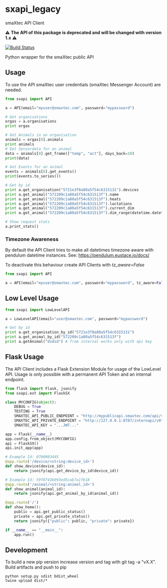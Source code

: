 # sxapi_legacy

smaXtec API Client

:warning: **The API of this package is deprecated and will be changed with version 1.x** :warning:

[![Build Status](https://travis-ci.org/wuttem/sxapi.svg?branch=develop)](https://travis-ci.org/wuttem/sxapi)

Python wrapper for the smaXtec public API

## Usage

To use the API smaXtec user credentials (smaXtec Messenger Account) are needed.

```python
from sxapi import API

a = API(email="myuser@smaxtec.com", password="mypassword")

# Get organisations
orgas = a.organisations
print orgas

# Get Animals in an organisation
animals = orgas[0].animals
print animals
# Get Sensordata for an animal
data = animals[0].get_frame(["temp", "act"], days_back=10)
print(data)

# Get Events for an animal
events = animals[0].get_events()
print(events.to_series())

# Get by id
print a.get_organisation("5721e3f8a80a5f54c6315131").devices
print a.get_animal("572209c1a80a5f54c631513f").name
print a.get_animal("572209c1a80a5f54c631513f").heats
print a.get_animal("572209c1a80a5f54c631513f").lactations
print a.get_animal("572209c1a80a5f54c631513f").current_dim
print a.get_animal("572209c1a80a5f54c631513f").dim_range(datetime.datetime(2018,1,1), datetime.datetime.now(), interval=12*60*60)

# Show request stats
a.print_stats()
```

### Timezone Awareness

By default the API Client tries to make all datetimes timezone aware with pendulum datetime instances.
See: https://pendulum.eustace.io/docs/

To deactivate this behaviour create API Clients with _tz_aware=False_

```python
from sxapi import API

a = API(email="myuser@smaxtec.com", password="mypassword", tz_aware=False)
```

## Low Level Usage

```python
from sxapi import LowLevelAPI

a = LowLevelAPI(email="user@smaxtec.com", password="mypassword")

# Get by id
print a.get_organisation_by_id("5721e3f8a80a5f54c6315131")
print a.get_animal_by_id("572209c1a80a5f54c631513f")
print a.getAnimal("dsdsd") # from internal works only with api key
```

## Flask Usage

The API Client includes a Flask Extension Module for usage of the LowLevel API.
Usage is only possible with a permanent API Token and an internal endpoint.

```python
from flask import Flask, jsonify
from sxapi.ext import FlaskSX

class MYCONFIG(object):
    DEBUG = True
    TESTING = True
    SMAXTEC_API_PUBLIC_ENDPOINT = "http://mypublicapi.smaxtec.com/api/v1"
    SMAXTEC_API_PRIVATE_ENDPOINT = "http://127.0.0.1:8787/internapi/v0"
    SMAXTEC_API_KEY = "...JWT..."

app = Flask(__name__)
app.config.from_object(MYCONFIG)
api = FlaskSX()
api.init_app(app)

# Example Id: 0700003445
@app.route('/device/<string:device_id>')
def show_device(device_id):
    return jsonify(api.get_device_by_id(device_id))

# Example Id: 59f0743b093ed5cab7a1fb18
@app.route('/animal/<string:animal_id>')
def show_animal(animal_id):
    return jsonify(api.get_animal_by_id(animal_id))

@app.route('/')
def show_home():
    public = api.get_public_status()
    private = api.get_private_status()
    return jsonify({"public": public, "private": private})

if __name__ == "__main__":
    app.run()
```

## Development

To build a new pip version increase version and tag with git tag -a "vX.X".
Build artifacts and push to pip

```
python setup.py sdist bdist_wheel
twine upload dist/*
```
